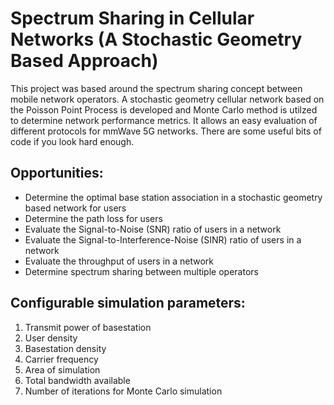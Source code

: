 # Spectrum Sharing in Cellular Networks (A Stochastic Geometry Based Approach)
This project was based around the spectrum sharing concept between mobile network operators. A stochastic geometry cellular network based on the Poisson Point Process is developed and Monte Carlo method is utilzed to determine network performance metrics. It allows an easy evaluation of different protocols for mmWave 5G networks. There are some useful bits of code if you look hard enough.

## Opportunities:
- Determine the optimal base station association in a stochastic geometry based network for users
- Determine the path loss for users
- Evaluate the Signal-to-Noise (SNR) ratio of users in a network
- Evaluate the Signal-to-Interference-Noise (SINR) ratio of users in a network
- Evaluate the throughput of users in a network
- Determine spectrum sharing between multiple operators

## Configurable simulation parameters:
1. Transmit power of basestation
2. User density
3. Basestation density
4. Carrier frequency
5. Area of simulation
6. Total bandwidth available
7. Number of iterations for Monte Carlo simulation
